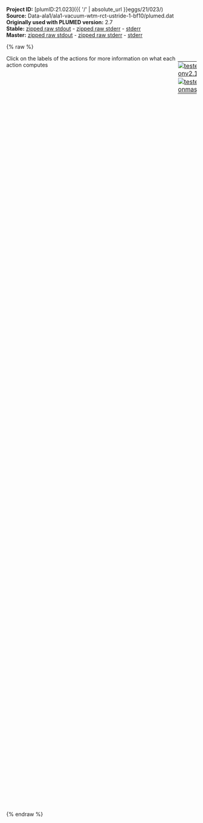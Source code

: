 **Project ID:** [plumID:21.023]({{ '/' | absolute_url }}eggs/21/023/)  
**Source:** Data-ala1/ala1-vacuum-wtm-rct-ustride-1-bf10/plumed.dat  
**Originally used with PLUMED version:** 2.7  
**Stable:** [zipped raw stdout](plumed.dat.plumed.stdout.txt.zip) - [zipped raw stderr](plumed.dat.plumed.stderr.txt.zip) - [stderr](plumed.dat.plumed.stderr)  
**Master:** [zipped raw stdout](plumed.dat.plumed_master.stdout.txt.zip) - [zipped raw stderr](plumed.dat.plumed_master.stderr.txt.zip) - [stderr](plumed.dat.plumed_master.stderr)  

{% raw %}
<div style="width: 100%; float:left">
<div style="width: 90%; float:left" id="value_details_data/Data-ala1/ala1-vacuum-wtm-rct-ustride-1-bf10/plumed.dat"> Click on the labels of the actions for more information on what each action computes </div>
<div style="width: 10%; float:left"><table><tr><td style="padding:1px"><a href="plumed.dat.plumed.stderr"><img src="https://img.shields.io/badge/v2.10-passing-green.svg" alt="tested onv2.10" /></a></td></tr><tr><td style="padding:1px"><a href="plumed.dat.plumed_master.stderr"><img src="https://img.shields.io/badge/master-passing-green.svg" alt="tested onmaster" /></a></td></tr></table></div></div>
<pre style="width=97%;">
<b name="data/Data-ala1/ala1-vacuum-wtm-rct-ustride-1-bf10/plumed.datenergy" onclick='showPath("data/Data-ala1/ala1-vacuum-wtm-rct-ustride-1-bf10/plumed.dat","data/Data-ala1/ala1-vacuum-wtm-rct-ustride-1-bf10/plumed.datenergy","data/Data-ala1/ala1-vacuum-wtm-rct-ustride-1-bf10/plumed.datenergy","black")'>energy</b><span style="display:none;" id="data/Data-ala1/ala1-vacuum-wtm-rct-ustride-1-bf10/plumed.datenergy">The ENERGY action with label <b>energy</b> calculates the following quantities:<table  align="center" frame="void" width="95%" cellpadding="5%"><tr><td width="5%"><b> Quantity </b>  </td><td width="5%"><b> Type </b>  </td><td><b> Description </b> </td></tr><tr><td width="5%">energy</td><td width="5%"><font color="black">scalar</font></td><td>the internal energy</td></tr></table></span>:   <span class="plumedtooltip" style="color:green">ENERGY<span class="right">Calculate the total potential energy of the simulation box. <a href="https://www.plumed.org/doc-master/user-doc/html/_e_n_e_r_g_y.html" style="color:green">More details</a><i></i></span></span>
<b name="data/Data-ala1/ala1-vacuum-wtm-rct-ustride-1-bf10/plumed.datphi" onclick='showPath("data/Data-ala1/ala1-vacuum-wtm-rct-ustride-1-bf10/plumed.dat","data/Data-ala1/ala1-vacuum-wtm-rct-ustride-1-bf10/plumed.datphi","data/Data-ala1/ala1-vacuum-wtm-rct-ustride-1-bf10/plumed.datphi","black")'>phi</b><span style="display:none;" id="data/Data-ala1/ala1-vacuum-wtm-rct-ustride-1-bf10/plumed.datphi">The TORSION action with label <b>phi</b> calculates the following quantities:<table  align="center" frame="void" width="95%" cellpadding="5%"><tr><td width="5%"><b> Quantity </b>  </td><td width="5%"><b> Type </b>  </td><td><b> Description </b> </td></tr><tr><td width="5%">phi</td><td width="5%"><font color="black">scalar</font></td><td>the TORSION involving these atoms</td></tr></table></span>:      <span class="plumedtooltip" style="color:green">TORSION<span class="right">Calculate a torsional angle. <a href="https://www.plumed.org/doc-master/user-doc/html/_t_o_r_s_i_o_n.html" style="color:green">More details</a><i></i></span></span> <span class="plumedtooltip">ATOMS<span class="right">the four atoms involved in the torsional angle<i></i></span></span>=5,7,9,15    <span class="plumedtooltip">NOPBC<span class="right"> ignore the periodic boundary conditions when calculating distances<i></i></span></span>
<b name="data/Data-ala1/ala1-vacuum-wtm-rct-ustride-1-bf10/plumed.datpsi" onclick='showPath("data/Data-ala1/ala1-vacuum-wtm-rct-ustride-1-bf10/plumed.dat","data/Data-ala1/ala1-vacuum-wtm-rct-ustride-1-bf10/plumed.datpsi","data/Data-ala1/ala1-vacuum-wtm-rct-ustride-1-bf10/plumed.datpsi","black")'>psi</b><span style="display:none;" id="data/Data-ala1/ala1-vacuum-wtm-rct-ustride-1-bf10/plumed.datpsi">The TORSION action with label <b>psi</b> calculates the following quantities:<table  align="center" frame="void" width="95%" cellpadding="5%"><tr><td width="5%"><b> Quantity </b>  </td><td width="5%"><b> Type </b>  </td><td><b> Description </b> </td></tr><tr><td width="5%">psi</td><td width="5%"><font color="black">scalar</font></td><td>the TORSION involving these atoms</td></tr></table></span>:      <span class="plumedtooltip" style="color:green">TORSION<span class="right">Calculate a torsional angle. <a href="https://www.plumed.org/doc-master/user-doc/html/_t_o_r_s_i_o_n.html" style="color:green">More details</a><i></i></span></span> <span class="plumedtooltip">ATOMS<span class="right">the four atoms involved in the torsional angle<i></i></span></span>=7,9,15,17   <span class="plumedtooltip">NOPBC<span class="right"> ignore the periodic boundary conditions when calculating distances<i></i></span></span>
<b name="data/Data-ala1/ala1-vacuum-wtm-rct-ustride-1-bf10/plumed.dattheta" onclick='showPath("data/Data-ala1/ala1-vacuum-wtm-rct-ustride-1-bf10/plumed.dat","data/Data-ala1/ala1-vacuum-wtm-rct-ustride-1-bf10/plumed.dattheta","data/Data-ala1/ala1-vacuum-wtm-rct-ustride-1-bf10/plumed.dattheta","black")'>theta</b><span style="display:none;" id="data/Data-ala1/ala1-vacuum-wtm-rct-ustride-1-bf10/plumed.dattheta">The TORSION action with label <b>theta</b> calculates the following quantities:<table  align="center" frame="void" width="95%" cellpadding="5%"><tr><td width="5%"><b> Quantity </b>  </td><td width="5%"><b> Type </b>  </td><td><b> Description </b> </td></tr><tr><td width="5%">theta</td><td width="5%"><font color="black">scalar</font></td><td>the TORSION involving these atoms</td></tr></table></span>:    <span class="plumedtooltip" style="color:green">TORSION<span class="right">Calculate a torsional angle. <a href="https://www.plumed.org/doc-master/user-doc/html/_t_o_r_s_i_o_n.html" style="color:green">More details</a><i></i></span></span> <span class="plumedtooltip">ATOMS<span class="right">the four atoms involved in the torsional angle<i></i></span></span>=6,5,7,9     <span class="plumedtooltip">NOPBC<span class="right"> ignore the periodic boundary conditions when calculating distances<i></i></span></span>
<b name="data/Data-ala1/ala1-vacuum-wtm-rct-ustride-1-bf10/plumed.datd1" onclick='showPath("data/Data-ala1/ala1-vacuum-wtm-rct-ustride-1-bf10/plumed.dat","data/Data-ala1/ala1-vacuum-wtm-rct-ustride-1-bf10/plumed.datd1","data/Data-ala1/ala1-vacuum-wtm-rct-ustride-1-bf10/plumed.datd1","black")'>d1</b><span style="display:none;" id="data/Data-ala1/ala1-vacuum-wtm-rct-ustride-1-bf10/plumed.datd1">The DISTANCE action with label <b>d1</b> calculates the following quantities:<table  align="center" frame="void" width="95%" cellpadding="5%"><tr><td width="5%"><b> Quantity </b>  </td><td width="5%"><b> Type </b>  </td><td><b> Description </b> </td></tr><tr><td width="5%">d1</td><td width="5%"><font color="black">scalar</font></td><td>the DISTANCE between this pair of atoms</td></tr></table></span>:       <span class="plumedtooltip" style="color:green">DISTANCE<span class="right">Calculate the distance between a pair of atoms. <a href="https://www.plumed.org/doc-master/user-doc/html/_d_i_s_t_a_n_c_e.html" style="color:green">More details</a><i></i></span></span> <span class="plumedtooltip">ATOMS<span class="right">the pair of atom that we are calculating the distance between<i></i></span></span>=2,5        <span class="plumedtooltip">NOPBC<span class="right"> ignore the periodic boundary conditions when calculating distances<i></i></span></span>
<b name="data/Data-ala1/ala1-vacuum-wtm-rct-ustride-1-bf10/plumed.datd2" onclick='showPath("data/Data-ala1/ala1-vacuum-wtm-rct-ustride-1-bf10/plumed.dat","data/Data-ala1/ala1-vacuum-wtm-rct-ustride-1-bf10/plumed.datd2","data/Data-ala1/ala1-vacuum-wtm-rct-ustride-1-bf10/plumed.datd2","black")'>d2</b><span style="display:none;" id="data/Data-ala1/ala1-vacuum-wtm-rct-ustride-1-bf10/plumed.datd2">The DISTANCE action with label <b>d2</b> calculates the following quantities:<table  align="center" frame="void" width="95%" cellpadding="5%"><tr><td width="5%"><b> Quantity </b>  </td><td width="5%"><b> Type </b>  </td><td><b> Description </b> </td></tr><tr><td width="5%">d2</td><td width="5%"><font color="black">scalar</font></td><td>the DISTANCE between this pair of atoms</td></tr></table></span>:       <span class="plumedtooltip" style="color:green">DISTANCE<span class="right">Calculate the distance between a pair of atoms. <a href="https://www.plumed.org/doc-master/user-doc/html/_d_i_s_t_a_n_c_e.html" style="color:green">More details</a><i></i></span></span> <span class="plumedtooltip">ATOMS<span class="right">the pair of atom that we are calculating the distance between<i></i></span></span>=2,6        <span class="plumedtooltip">NOPBC<span class="right"> ignore the periodic boundary conditions when calculating distances<i></i></span></span>
<b name="data/Data-ala1/ala1-vacuum-wtm-rct-ustride-1-bf10/plumed.datd3" onclick='showPath("data/Data-ala1/ala1-vacuum-wtm-rct-ustride-1-bf10/plumed.dat","data/Data-ala1/ala1-vacuum-wtm-rct-ustride-1-bf10/plumed.datd3","data/Data-ala1/ala1-vacuum-wtm-rct-ustride-1-bf10/plumed.datd3","black")'>d3</b><span style="display:none;" id="data/Data-ala1/ala1-vacuum-wtm-rct-ustride-1-bf10/plumed.datd3">The DISTANCE action with label <b>d3</b> calculates the following quantities:<table  align="center" frame="void" width="95%" cellpadding="5%"><tr><td width="5%"><b> Quantity </b>  </td><td width="5%"><b> Type </b>  </td><td><b> Description </b> </td></tr><tr><td width="5%">d3</td><td width="5%"><font color="black">scalar</font></td><td>the DISTANCE between this pair of atoms</td></tr></table></span>:       <span class="plumedtooltip" style="color:green">DISTANCE<span class="right">Calculate the distance between a pair of atoms. <a href="https://www.plumed.org/doc-master/user-doc/html/_d_i_s_t_a_n_c_e.html" style="color:green">More details</a><i></i></span></span> <span class="plumedtooltip">ATOMS<span class="right">the pair of atom that we are calculating the distance between<i></i></span></span>=2,7        <span class="plumedtooltip">NOPBC<span class="right"> ignore the periodic boundary conditions when calculating distances<i></i></span></span>
<b name="data/Data-ala1/ala1-vacuum-wtm-rct-ustride-1-bf10/plumed.datd4" onclick='showPath("data/Data-ala1/ala1-vacuum-wtm-rct-ustride-1-bf10/plumed.dat","data/Data-ala1/ala1-vacuum-wtm-rct-ustride-1-bf10/plumed.datd4","data/Data-ala1/ala1-vacuum-wtm-rct-ustride-1-bf10/plumed.datd4","black")'>d4</b><span style="display:none;" id="data/Data-ala1/ala1-vacuum-wtm-rct-ustride-1-bf10/plumed.datd4">The DISTANCE action with label <b>d4</b> calculates the following quantities:<table  align="center" frame="void" width="95%" cellpadding="5%"><tr><td width="5%"><b> Quantity </b>  </td><td width="5%"><b> Type </b>  </td><td><b> Description </b> </td></tr><tr><td width="5%">d4</td><td width="5%"><font color="black">scalar</font></td><td>the DISTANCE between this pair of atoms</td></tr></table></span>:       <span class="plumedtooltip" style="color:green">DISTANCE<span class="right">Calculate the distance between a pair of atoms. <a href="https://www.plumed.org/doc-master/user-doc/html/_d_i_s_t_a_n_c_e.html" style="color:green">More details</a><i></i></span></span> <span class="plumedtooltip">ATOMS<span class="right">the pair of atom that we are calculating the distance between<i></i></span></span>=2,9        <span class="plumedtooltip">NOPBC<span class="right"> ignore the periodic boundary conditions when calculating distances<i></i></span></span>
<b name="data/Data-ala1/ala1-vacuum-wtm-rct-ustride-1-bf10/plumed.datd5" onclick='showPath("data/Data-ala1/ala1-vacuum-wtm-rct-ustride-1-bf10/plumed.dat","data/Data-ala1/ala1-vacuum-wtm-rct-ustride-1-bf10/plumed.datd5","data/Data-ala1/ala1-vacuum-wtm-rct-ustride-1-bf10/plumed.datd5","black")'>d5</b><span style="display:none;" id="data/Data-ala1/ala1-vacuum-wtm-rct-ustride-1-bf10/plumed.datd5">The DISTANCE action with label <b>d5</b> calculates the following quantities:<table  align="center" frame="void" width="95%" cellpadding="5%"><tr><td width="5%"><b> Quantity </b>  </td><td width="5%"><b> Type </b>  </td><td><b> Description </b> </td></tr><tr><td width="5%">d5</td><td width="5%"><font color="black">scalar</font></td><td>the DISTANCE between this pair of atoms</td></tr></table></span>:       <span class="plumedtooltip" style="color:green">DISTANCE<span class="right">Calculate the distance between a pair of atoms. <a href="https://www.plumed.org/doc-master/user-doc/html/_d_i_s_t_a_n_c_e.html" style="color:green">More details</a><i></i></span></span> <span class="plumedtooltip">ATOMS<span class="right">the pair of atom that we are calculating the distance between<i></i></span></span>=2,11       <span class="plumedtooltip">NOPBC<span class="right"> ignore the periodic boundary conditions when calculating distances<i></i></span></span>
<b name="data/Data-ala1/ala1-vacuum-wtm-rct-ustride-1-bf10/plumed.datd6" onclick='showPath("data/Data-ala1/ala1-vacuum-wtm-rct-ustride-1-bf10/plumed.dat","data/Data-ala1/ala1-vacuum-wtm-rct-ustride-1-bf10/plumed.datd6","data/Data-ala1/ala1-vacuum-wtm-rct-ustride-1-bf10/plumed.datd6","black")'>d6</b><span style="display:none;" id="data/Data-ala1/ala1-vacuum-wtm-rct-ustride-1-bf10/plumed.datd6">The DISTANCE action with label <b>d6</b> calculates the following quantities:<table  align="center" frame="void" width="95%" cellpadding="5%"><tr><td width="5%"><b> Quantity </b>  </td><td width="5%"><b> Type </b>  </td><td><b> Description </b> </td></tr><tr><td width="5%">d6</td><td width="5%"><font color="black">scalar</font></td><td>the DISTANCE between this pair of atoms</td></tr></table></span>:       <span class="plumedtooltip" style="color:green">DISTANCE<span class="right">Calculate the distance between a pair of atoms. <a href="https://www.plumed.org/doc-master/user-doc/html/_d_i_s_t_a_n_c_e.html" style="color:green">More details</a><i></i></span></span> <span class="plumedtooltip">ATOMS<span class="right">the pair of atom that we are calculating the distance between<i></i></span></span>=2,15       <span class="plumedtooltip">NOPBC<span class="right"> ignore the periodic boundary conditions when calculating distances<i></i></span></span>
<b name="data/Data-ala1/ala1-vacuum-wtm-rct-ustride-1-bf10/plumed.datd7" onclick='showPath("data/Data-ala1/ala1-vacuum-wtm-rct-ustride-1-bf10/plumed.dat","data/Data-ala1/ala1-vacuum-wtm-rct-ustride-1-bf10/plumed.datd7","data/Data-ala1/ala1-vacuum-wtm-rct-ustride-1-bf10/plumed.datd7","black")'>d7</b><span style="display:none;" id="data/Data-ala1/ala1-vacuum-wtm-rct-ustride-1-bf10/plumed.datd7">The DISTANCE action with label <b>d7</b> calculates the following quantities:<table  align="center" frame="void" width="95%" cellpadding="5%"><tr><td width="5%"><b> Quantity </b>  </td><td width="5%"><b> Type </b>  </td><td><b> Description </b> </td></tr><tr><td width="5%">d7</td><td width="5%"><font color="black">scalar</font></td><td>the DISTANCE between this pair of atoms</td></tr></table></span>:       <span class="plumedtooltip" style="color:green">DISTANCE<span class="right">Calculate the distance between a pair of atoms. <a href="https://www.plumed.org/doc-master/user-doc/html/_d_i_s_t_a_n_c_e.html" style="color:green">More details</a><i></i></span></span> <span class="plumedtooltip">ATOMS<span class="right">the pair of atom that we are calculating the distance between<i></i></span></span>=2,16       <span class="plumedtooltip">NOPBC<span class="right"> ignore the periodic boundary conditions when calculating distances<i></i></span></span>
<b name="data/Data-ala1/ala1-vacuum-wtm-rct-ustride-1-bf10/plumed.datd8" onclick='showPath("data/Data-ala1/ala1-vacuum-wtm-rct-ustride-1-bf10/plumed.dat","data/Data-ala1/ala1-vacuum-wtm-rct-ustride-1-bf10/plumed.datd8","data/Data-ala1/ala1-vacuum-wtm-rct-ustride-1-bf10/plumed.datd8","black")'>d8</b><span style="display:none;" id="data/Data-ala1/ala1-vacuum-wtm-rct-ustride-1-bf10/plumed.datd8">The DISTANCE action with label <b>d8</b> calculates the following quantities:<table  align="center" frame="void" width="95%" cellpadding="5%"><tr><td width="5%"><b> Quantity </b>  </td><td width="5%"><b> Type </b>  </td><td><b> Description </b> </td></tr><tr><td width="5%">d8</td><td width="5%"><font color="black">scalar</font></td><td>the DISTANCE between this pair of atoms</td></tr></table></span>:       <span class="plumedtooltip" style="color:green">DISTANCE<span class="right">Calculate the distance between a pair of atoms. <a href="https://www.plumed.org/doc-master/user-doc/html/_d_i_s_t_a_n_c_e.html" style="color:green">More details</a><i></i></span></span> <span class="plumedtooltip">ATOMS<span class="right">the pair of atom that we are calculating the distance between<i></i></span></span>=2,17       <span class="plumedtooltip">NOPBC<span class="right"> ignore the periodic boundary conditions when calculating distances<i></i></span></span>
<b name="data/Data-ala1/ala1-vacuum-wtm-rct-ustride-1-bf10/plumed.datd9" onclick='showPath("data/Data-ala1/ala1-vacuum-wtm-rct-ustride-1-bf10/plumed.dat","data/Data-ala1/ala1-vacuum-wtm-rct-ustride-1-bf10/plumed.datd9","data/Data-ala1/ala1-vacuum-wtm-rct-ustride-1-bf10/plumed.datd9","black")'>d9</b><span style="display:none;" id="data/Data-ala1/ala1-vacuum-wtm-rct-ustride-1-bf10/plumed.datd9">The DISTANCE action with label <b>d9</b> calculates the following quantities:<table  align="center" frame="void" width="95%" cellpadding="5%"><tr><td width="5%"><b> Quantity </b>  </td><td width="5%"><b> Type </b>  </td><td><b> Description </b> </td></tr><tr><td width="5%">d9</td><td width="5%"><font color="black">scalar</font></td><td>the DISTANCE between this pair of atoms</td></tr></table></span>:       <span class="plumedtooltip" style="color:green">DISTANCE<span class="right">Calculate the distance between a pair of atoms. <a href="https://www.plumed.org/doc-master/user-doc/html/_d_i_s_t_a_n_c_e.html" style="color:green">More details</a><i></i></span></span> <span class="plumedtooltip">ATOMS<span class="right">the pair of atom that we are calculating the distance between<i></i></span></span>=2,19       <span class="plumedtooltip">NOPBC<span class="right"> ignore the periodic boundary conditions when calculating distances<i></i></span></span>
<b name="data/Data-ala1/ala1-vacuum-wtm-rct-ustride-1-bf10/plumed.datd10" onclick='showPath("data/Data-ala1/ala1-vacuum-wtm-rct-ustride-1-bf10/plumed.dat","data/Data-ala1/ala1-vacuum-wtm-rct-ustride-1-bf10/plumed.datd10","data/Data-ala1/ala1-vacuum-wtm-rct-ustride-1-bf10/plumed.datd10","black")'>d10</b><span style="display:none;" id="data/Data-ala1/ala1-vacuum-wtm-rct-ustride-1-bf10/plumed.datd10">The DISTANCE action with label <b>d10</b> calculates the following quantities:<table  align="center" frame="void" width="95%" cellpadding="5%"><tr><td width="5%"><b> Quantity </b>  </td><td width="5%"><b> Type </b>  </td><td><b> Description </b> </td></tr><tr><td width="5%">d10</td><td width="5%"><font color="black">scalar</font></td><td>the DISTANCE between this pair of atoms</td></tr></table></span>:      <span class="plumedtooltip" style="color:green">DISTANCE<span class="right">Calculate the distance between a pair of atoms. <a href="https://www.plumed.org/doc-master/user-doc/html/_d_i_s_t_a_n_c_e.html" style="color:green">More details</a><i></i></span></span> <span class="plumedtooltip">ATOMS<span class="right">the pair of atom that we are calculating the distance between<i></i></span></span>=5,6        <span class="plumedtooltip">NOPBC<span class="right"> ignore the periodic boundary conditions when calculating distances<i></i></span></span>
<b name="data/Data-ala1/ala1-vacuum-wtm-rct-ustride-1-bf10/plumed.datd11" onclick='showPath("data/Data-ala1/ala1-vacuum-wtm-rct-ustride-1-bf10/plumed.dat","data/Data-ala1/ala1-vacuum-wtm-rct-ustride-1-bf10/plumed.datd11","data/Data-ala1/ala1-vacuum-wtm-rct-ustride-1-bf10/plumed.datd11","black")'>d11</b><span style="display:none;" id="data/Data-ala1/ala1-vacuum-wtm-rct-ustride-1-bf10/plumed.datd11">The DISTANCE action with label <b>d11</b> calculates the following quantities:<table  align="center" frame="void" width="95%" cellpadding="5%"><tr><td width="5%"><b> Quantity </b>  </td><td width="5%"><b> Type </b>  </td><td><b> Description </b> </td></tr><tr><td width="5%">d11</td><td width="5%"><font color="black">scalar</font></td><td>the DISTANCE between this pair of atoms</td></tr></table></span>:      <span class="plumedtooltip" style="color:green">DISTANCE<span class="right">Calculate the distance between a pair of atoms. <a href="https://www.plumed.org/doc-master/user-doc/html/_d_i_s_t_a_n_c_e.html" style="color:green">More details</a><i></i></span></span> <span class="plumedtooltip">ATOMS<span class="right">the pair of atom that we are calculating the distance between<i></i></span></span>=5,7        <span class="plumedtooltip">NOPBC<span class="right"> ignore the periodic boundary conditions when calculating distances<i></i></span></span>
<b name="data/Data-ala1/ala1-vacuum-wtm-rct-ustride-1-bf10/plumed.datd12" onclick='showPath("data/Data-ala1/ala1-vacuum-wtm-rct-ustride-1-bf10/plumed.dat","data/Data-ala1/ala1-vacuum-wtm-rct-ustride-1-bf10/plumed.datd12","data/Data-ala1/ala1-vacuum-wtm-rct-ustride-1-bf10/plumed.datd12","black")'>d12</b><span style="display:none;" id="data/Data-ala1/ala1-vacuum-wtm-rct-ustride-1-bf10/plumed.datd12">The DISTANCE action with label <b>d12</b> calculates the following quantities:<table  align="center" frame="void" width="95%" cellpadding="5%"><tr><td width="5%"><b> Quantity </b>  </td><td width="5%"><b> Type </b>  </td><td><b> Description </b> </td></tr><tr><td width="5%">d12</td><td width="5%"><font color="black">scalar</font></td><td>the DISTANCE between this pair of atoms</td></tr></table></span>:      <span class="plumedtooltip" style="color:green">DISTANCE<span class="right">Calculate the distance between a pair of atoms. <a href="https://www.plumed.org/doc-master/user-doc/html/_d_i_s_t_a_n_c_e.html" style="color:green">More details</a><i></i></span></span> <span class="plumedtooltip">ATOMS<span class="right">the pair of atom that we are calculating the distance between<i></i></span></span>=5,9        <span class="plumedtooltip">NOPBC<span class="right"> ignore the periodic boundary conditions when calculating distances<i></i></span></span>
<b name="data/Data-ala1/ala1-vacuum-wtm-rct-ustride-1-bf10/plumed.datd13" onclick='showPath("data/Data-ala1/ala1-vacuum-wtm-rct-ustride-1-bf10/plumed.dat","data/Data-ala1/ala1-vacuum-wtm-rct-ustride-1-bf10/plumed.datd13","data/Data-ala1/ala1-vacuum-wtm-rct-ustride-1-bf10/plumed.datd13","black")'>d13</b><span style="display:none;" id="data/Data-ala1/ala1-vacuum-wtm-rct-ustride-1-bf10/plumed.datd13">The DISTANCE action with label <b>d13</b> calculates the following quantities:<table  align="center" frame="void" width="95%" cellpadding="5%"><tr><td width="5%"><b> Quantity </b>  </td><td width="5%"><b> Type </b>  </td><td><b> Description </b> </td></tr><tr><td width="5%">d13</td><td width="5%"><font color="black">scalar</font></td><td>the DISTANCE between this pair of atoms</td></tr></table></span>:      <span class="plumedtooltip" style="color:green">DISTANCE<span class="right">Calculate the distance between a pair of atoms. <a href="https://www.plumed.org/doc-master/user-doc/html/_d_i_s_t_a_n_c_e.html" style="color:green">More details</a><i></i></span></span> <span class="plumedtooltip">ATOMS<span class="right">the pair of atom that we are calculating the distance between<i></i></span></span>=5,11       <span class="plumedtooltip">NOPBC<span class="right"> ignore the periodic boundary conditions when calculating distances<i></i></span></span>
<b name="data/Data-ala1/ala1-vacuum-wtm-rct-ustride-1-bf10/plumed.datd14" onclick='showPath("data/Data-ala1/ala1-vacuum-wtm-rct-ustride-1-bf10/plumed.dat","data/Data-ala1/ala1-vacuum-wtm-rct-ustride-1-bf10/plumed.datd14","data/Data-ala1/ala1-vacuum-wtm-rct-ustride-1-bf10/plumed.datd14","black")'>d14</b><span style="display:none;" id="data/Data-ala1/ala1-vacuum-wtm-rct-ustride-1-bf10/plumed.datd14">The DISTANCE action with label <b>d14</b> calculates the following quantities:<table  align="center" frame="void" width="95%" cellpadding="5%"><tr><td width="5%"><b> Quantity </b>  </td><td width="5%"><b> Type </b>  </td><td><b> Description </b> </td></tr><tr><td width="5%">d14</td><td width="5%"><font color="black">scalar</font></td><td>the DISTANCE between this pair of atoms</td></tr></table></span>:      <span class="plumedtooltip" style="color:green">DISTANCE<span class="right">Calculate the distance between a pair of atoms. <a href="https://www.plumed.org/doc-master/user-doc/html/_d_i_s_t_a_n_c_e.html" style="color:green">More details</a><i></i></span></span> <span class="plumedtooltip">ATOMS<span class="right">the pair of atom that we are calculating the distance between<i></i></span></span>=5,15       <span class="plumedtooltip">NOPBC<span class="right"> ignore the periodic boundary conditions when calculating distances<i></i></span></span>
<b name="data/Data-ala1/ala1-vacuum-wtm-rct-ustride-1-bf10/plumed.datd15" onclick='showPath("data/Data-ala1/ala1-vacuum-wtm-rct-ustride-1-bf10/plumed.dat","data/Data-ala1/ala1-vacuum-wtm-rct-ustride-1-bf10/plumed.datd15","data/Data-ala1/ala1-vacuum-wtm-rct-ustride-1-bf10/plumed.datd15","black")'>d15</b><span style="display:none;" id="data/Data-ala1/ala1-vacuum-wtm-rct-ustride-1-bf10/plumed.datd15">The DISTANCE action with label <b>d15</b> calculates the following quantities:<table  align="center" frame="void" width="95%" cellpadding="5%"><tr><td width="5%"><b> Quantity </b>  </td><td width="5%"><b> Type </b>  </td><td><b> Description </b> </td></tr><tr><td width="5%">d15</td><td width="5%"><font color="black">scalar</font></td><td>the DISTANCE between this pair of atoms</td></tr></table></span>:      <span class="plumedtooltip" style="color:green">DISTANCE<span class="right">Calculate the distance between a pair of atoms. <a href="https://www.plumed.org/doc-master/user-doc/html/_d_i_s_t_a_n_c_e.html" style="color:green">More details</a><i></i></span></span> <span class="plumedtooltip">ATOMS<span class="right">the pair of atom that we are calculating the distance between<i></i></span></span>=5,16       <span class="plumedtooltip">NOPBC<span class="right"> ignore the periodic boundary conditions when calculating distances<i></i></span></span>
<b name="data/Data-ala1/ala1-vacuum-wtm-rct-ustride-1-bf10/plumed.datd16" onclick='showPath("data/Data-ala1/ala1-vacuum-wtm-rct-ustride-1-bf10/plumed.dat","data/Data-ala1/ala1-vacuum-wtm-rct-ustride-1-bf10/plumed.datd16","data/Data-ala1/ala1-vacuum-wtm-rct-ustride-1-bf10/plumed.datd16","black")'>d16</b><span style="display:none;" id="data/Data-ala1/ala1-vacuum-wtm-rct-ustride-1-bf10/plumed.datd16">The DISTANCE action with label <b>d16</b> calculates the following quantities:<table  align="center" frame="void" width="95%" cellpadding="5%"><tr><td width="5%"><b> Quantity </b>  </td><td width="5%"><b> Type </b>  </td><td><b> Description </b> </td></tr><tr><td width="5%">d16</td><td width="5%"><font color="black">scalar</font></td><td>the DISTANCE between this pair of atoms</td></tr></table></span>:      <span class="plumedtooltip" style="color:green">DISTANCE<span class="right">Calculate the distance between a pair of atoms. <a href="https://www.plumed.org/doc-master/user-doc/html/_d_i_s_t_a_n_c_e.html" style="color:green">More details</a><i></i></span></span> <span class="plumedtooltip">ATOMS<span class="right">the pair of atom that we are calculating the distance between<i></i></span></span>=5,17       <span class="plumedtooltip">NOPBC<span class="right"> ignore the periodic boundary conditions when calculating distances<i></i></span></span>
<b name="data/Data-ala1/ala1-vacuum-wtm-rct-ustride-1-bf10/plumed.datd17" onclick='showPath("data/Data-ala1/ala1-vacuum-wtm-rct-ustride-1-bf10/plumed.dat","data/Data-ala1/ala1-vacuum-wtm-rct-ustride-1-bf10/plumed.datd17","data/Data-ala1/ala1-vacuum-wtm-rct-ustride-1-bf10/plumed.datd17","black")'>d17</b><span style="display:none;" id="data/Data-ala1/ala1-vacuum-wtm-rct-ustride-1-bf10/plumed.datd17">The DISTANCE action with label <b>d17</b> calculates the following quantities:<table  align="center" frame="void" width="95%" cellpadding="5%"><tr><td width="5%"><b> Quantity </b>  </td><td width="5%"><b> Type </b>  </td><td><b> Description </b> </td></tr><tr><td width="5%">d17</td><td width="5%"><font color="black">scalar</font></td><td>the DISTANCE between this pair of atoms</td></tr></table></span>:      <span class="plumedtooltip" style="color:green">DISTANCE<span class="right">Calculate the distance between a pair of atoms. <a href="https://www.plumed.org/doc-master/user-doc/html/_d_i_s_t_a_n_c_e.html" style="color:green">More details</a><i></i></span></span> <span class="plumedtooltip">ATOMS<span class="right">the pair of atom that we are calculating the distance between<i></i></span></span>=5,19       <span class="plumedtooltip">NOPBC<span class="right"> ignore the periodic boundary conditions when calculating distances<i></i></span></span>
<b name="data/Data-ala1/ala1-vacuum-wtm-rct-ustride-1-bf10/plumed.datd18" onclick='showPath("data/Data-ala1/ala1-vacuum-wtm-rct-ustride-1-bf10/plumed.dat","data/Data-ala1/ala1-vacuum-wtm-rct-ustride-1-bf10/plumed.datd18","data/Data-ala1/ala1-vacuum-wtm-rct-ustride-1-bf10/plumed.datd18","black")'>d18</b><span style="display:none;" id="data/Data-ala1/ala1-vacuum-wtm-rct-ustride-1-bf10/plumed.datd18">The DISTANCE action with label <b>d18</b> calculates the following quantities:<table  align="center" frame="void" width="95%" cellpadding="5%"><tr><td width="5%"><b> Quantity </b>  </td><td width="5%"><b> Type </b>  </td><td><b> Description </b> </td></tr><tr><td width="5%">d18</td><td width="5%"><font color="black">scalar</font></td><td>the DISTANCE between this pair of atoms</td></tr></table></span>:      <span class="plumedtooltip" style="color:green">DISTANCE<span class="right">Calculate the distance between a pair of atoms. <a href="https://www.plumed.org/doc-master/user-doc/html/_d_i_s_t_a_n_c_e.html" style="color:green">More details</a><i></i></span></span> <span class="plumedtooltip">ATOMS<span class="right">the pair of atom that we are calculating the distance between<i></i></span></span>=6,7        <span class="plumedtooltip">NOPBC<span class="right"> ignore the periodic boundary conditions when calculating distances<i></i></span></span>
<b name="data/Data-ala1/ala1-vacuum-wtm-rct-ustride-1-bf10/plumed.datd19" onclick='showPath("data/Data-ala1/ala1-vacuum-wtm-rct-ustride-1-bf10/plumed.dat","data/Data-ala1/ala1-vacuum-wtm-rct-ustride-1-bf10/plumed.datd19","data/Data-ala1/ala1-vacuum-wtm-rct-ustride-1-bf10/plumed.datd19","black")'>d19</b><span style="display:none;" id="data/Data-ala1/ala1-vacuum-wtm-rct-ustride-1-bf10/plumed.datd19">The DISTANCE action with label <b>d19</b> calculates the following quantities:<table  align="center" frame="void" width="95%" cellpadding="5%"><tr><td width="5%"><b> Quantity </b>  </td><td width="5%"><b> Type </b>  </td><td><b> Description </b> </td></tr><tr><td width="5%">d19</td><td width="5%"><font color="black">scalar</font></td><td>the DISTANCE between this pair of atoms</td></tr></table></span>:      <span class="plumedtooltip" style="color:green">DISTANCE<span class="right">Calculate the distance between a pair of atoms. <a href="https://www.plumed.org/doc-master/user-doc/html/_d_i_s_t_a_n_c_e.html" style="color:green">More details</a><i></i></span></span> <span class="plumedtooltip">ATOMS<span class="right">the pair of atom that we are calculating the distance between<i></i></span></span>=6,9        <span class="plumedtooltip">NOPBC<span class="right"> ignore the periodic boundary conditions when calculating distances<i></i></span></span>
<b name="data/Data-ala1/ala1-vacuum-wtm-rct-ustride-1-bf10/plumed.datd20" onclick='showPath("data/Data-ala1/ala1-vacuum-wtm-rct-ustride-1-bf10/plumed.dat","data/Data-ala1/ala1-vacuum-wtm-rct-ustride-1-bf10/plumed.datd20","data/Data-ala1/ala1-vacuum-wtm-rct-ustride-1-bf10/plumed.datd20","black")'>d20</b><span style="display:none;" id="data/Data-ala1/ala1-vacuum-wtm-rct-ustride-1-bf10/plumed.datd20">The DISTANCE action with label <b>d20</b> calculates the following quantities:<table  align="center" frame="void" width="95%" cellpadding="5%"><tr><td width="5%"><b> Quantity </b>  </td><td width="5%"><b> Type </b>  </td><td><b> Description </b> </td></tr><tr><td width="5%">d20</td><td width="5%"><font color="black">scalar</font></td><td>the DISTANCE between this pair of atoms</td></tr></table></span>:      <span class="plumedtooltip" style="color:green">DISTANCE<span class="right">Calculate the distance between a pair of atoms. <a href="https://www.plumed.org/doc-master/user-doc/html/_d_i_s_t_a_n_c_e.html" style="color:green">More details</a><i></i></span></span> <span class="plumedtooltip">ATOMS<span class="right">the pair of atom that we are calculating the distance between<i></i></span></span>=6,11       <span class="plumedtooltip">NOPBC<span class="right"> ignore the periodic boundary conditions when calculating distances<i></i></span></span>
<b name="data/Data-ala1/ala1-vacuum-wtm-rct-ustride-1-bf10/plumed.datd21" onclick='showPath("data/Data-ala1/ala1-vacuum-wtm-rct-ustride-1-bf10/plumed.dat","data/Data-ala1/ala1-vacuum-wtm-rct-ustride-1-bf10/plumed.datd21","data/Data-ala1/ala1-vacuum-wtm-rct-ustride-1-bf10/plumed.datd21","black")'>d21</b><span style="display:none;" id="data/Data-ala1/ala1-vacuum-wtm-rct-ustride-1-bf10/plumed.datd21">The DISTANCE action with label <b>d21</b> calculates the following quantities:<table  align="center" frame="void" width="95%" cellpadding="5%"><tr><td width="5%"><b> Quantity </b>  </td><td width="5%"><b> Type </b>  </td><td><b> Description </b> </td></tr><tr><td width="5%">d21</td><td width="5%"><font color="black">scalar</font></td><td>the DISTANCE between this pair of atoms</td></tr></table></span>:      <span class="plumedtooltip" style="color:green">DISTANCE<span class="right">Calculate the distance between a pair of atoms. <a href="https://www.plumed.org/doc-master/user-doc/html/_d_i_s_t_a_n_c_e.html" style="color:green">More details</a><i></i></span></span> <span class="plumedtooltip">ATOMS<span class="right">the pair of atom that we are calculating the distance between<i></i></span></span>=6,15       <span class="plumedtooltip">NOPBC<span class="right"> ignore the periodic boundary conditions when calculating distances<i></i></span></span>
<b name="data/Data-ala1/ala1-vacuum-wtm-rct-ustride-1-bf10/plumed.datd22" onclick='showPath("data/Data-ala1/ala1-vacuum-wtm-rct-ustride-1-bf10/plumed.dat","data/Data-ala1/ala1-vacuum-wtm-rct-ustride-1-bf10/plumed.datd22","data/Data-ala1/ala1-vacuum-wtm-rct-ustride-1-bf10/plumed.datd22","black")'>d22</b><span style="display:none;" id="data/Data-ala1/ala1-vacuum-wtm-rct-ustride-1-bf10/plumed.datd22">The DISTANCE action with label <b>d22</b> calculates the following quantities:<table  align="center" frame="void" width="95%" cellpadding="5%"><tr><td width="5%"><b> Quantity </b>  </td><td width="5%"><b> Type </b>  </td><td><b> Description </b> </td></tr><tr><td width="5%">d22</td><td width="5%"><font color="black">scalar</font></td><td>the DISTANCE between this pair of atoms</td></tr></table></span>:      <span class="plumedtooltip" style="color:green">DISTANCE<span class="right">Calculate the distance between a pair of atoms. <a href="https://www.plumed.org/doc-master/user-doc/html/_d_i_s_t_a_n_c_e.html" style="color:green">More details</a><i></i></span></span> <span class="plumedtooltip">ATOMS<span class="right">the pair of atom that we are calculating the distance between<i></i></span></span>=6,16       <span class="plumedtooltip">NOPBC<span class="right"> ignore the periodic boundary conditions when calculating distances<i></i></span></span>
<b name="data/Data-ala1/ala1-vacuum-wtm-rct-ustride-1-bf10/plumed.datd23" onclick='showPath("data/Data-ala1/ala1-vacuum-wtm-rct-ustride-1-bf10/plumed.dat","data/Data-ala1/ala1-vacuum-wtm-rct-ustride-1-bf10/plumed.datd23","data/Data-ala1/ala1-vacuum-wtm-rct-ustride-1-bf10/plumed.datd23","black")'>d23</b><span style="display:none;" id="data/Data-ala1/ala1-vacuum-wtm-rct-ustride-1-bf10/plumed.datd23">The DISTANCE action with label <b>d23</b> calculates the following quantities:<table  align="center" frame="void" width="95%" cellpadding="5%"><tr><td width="5%"><b> Quantity </b>  </td><td width="5%"><b> Type </b>  </td><td><b> Description </b> </td></tr><tr><td width="5%">d23</td><td width="5%"><font color="black">scalar</font></td><td>the DISTANCE between this pair of atoms</td></tr></table></span>:      <span class="plumedtooltip" style="color:green">DISTANCE<span class="right">Calculate the distance between a pair of atoms. <a href="https://www.plumed.org/doc-master/user-doc/html/_d_i_s_t_a_n_c_e.html" style="color:green">More details</a><i></i></span></span> <span class="plumedtooltip">ATOMS<span class="right">the pair of atom that we are calculating the distance between<i></i></span></span>=6,17       <span class="plumedtooltip">NOPBC<span class="right"> ignore the periodic boundary conditions when calculating distances<i></i></span></span>
<b name="data/Data-ala1/ala1-vacuum-wtm-rct-ustride-1-bf10/plumed.datd24" onclick='showPath("data/Data-ala1/ala1-vacuum-wtm-rct-ustride-1-bf10/plumed.dat","data/Data-ala1/ala1-vacuum-wtm-rct-ustride-1-bf10/plumed.datd24","data/Data-ala1/ala1-vacuum-wtm-rct-ustride-1-bf10/plumed.datd24","black")'>d24</b><span style="display:none;" id="data/Data-ala1/ala1-vacuum-wtm-rct-ustride-1-bf10/plumed.datd24">The DISTANCE action with label <b>d24</b> calculates the following quantities:<table  align="center" frame="void" width="95%" cellpadding="5%"><tr><td width="5%"><b> Quantity </b>  </td><td width="5%"><b> Type </b>  </td><td><b> Description </b> </td></tr><tr><td width="5%">d24</td><td width="5%"><font color="black">scalar</font></td><td>the DISTANCE between this pair of atoms</td></tr></table></span>:      <span class="plumedtooltip" style="color:green">DISTANCE<span class="right">Calculate the distance between a pair of atoms. <a href="https://www.plumed.org/doc-master/user-doc/html/_d_i_s_t_a_n_c_e.html" style="color:green">More details</a><i></i></span></span> <span class="plumedtooltip">ATOMS<span class="right">the pair of atom that we are calculating the distance between<i></i></span></span>=6,19       <span class="plumedtooltip">NOPBC<span class="right"> ignore the periodic boundary conditions when calculating distances<i></i></span></span>
<b name="data/Data-ala1/ala1-vacuum-wtm-rct-ustride-1-bf10/plumed.datd25" onclick='showPath("data/Data-ala1/ala1-vacuum-wtm-rct-ustride-1-bf10/plumed.dat","data/Data-ala1/ala1-vacuum-wtm-rct-ustride-1-bf10/plumed.datd25","data/Data-ala1/ala1-vacuum-wtm-rct-ustride-1-bf10/plumed.datd25","black")'>d25</b><span style="display:none;" id="data/Data-ala1/ala1-vacuum-wtm-rct-ustride-1-bf10/plumed.datd25">The DISTANCE action with label <b>d25</b> calculates the following quantities:<table  align="center" frame="void" width="95%" cellpadding="5%"><tr><td width="5%"><b> Quantity </b>  </td><td width="5%"><b> Type </b>  </td><td><b> Description </b> </td></tr><tr><td width="5%">d25</td><td width="5%"><font color="black">scalar</font></td><td>the DISTANCE between this pair of atoms</td></tr></table></span>:      <span class="plumedtooltip" style="color:green">DISTANCE<span class="right">Calculate the distance between a pair of atoms. <a href="https://www.plumed.org/doc-master/user-doc/html/_d_i_s_t_a_n_c_e.html" style="color:green">More details</a><i></i></span></span> <span class="plumedtooltip">ATOMS<span class="right">the pair of atom that we are calculating the distance between<i></i></span></span>=7,9        <span class="plumedtooltip">NOPBC<span class="right"> ignore the periodic boundary conditions when calculating distances<i></i></span></span>
<b name="data/Data-ala1/ala1-vacuum-wtm-rct-ustride-1-bf10/plumed.datd26" onclick='showPath("data/Data-ala1/ala1-vacuum-wtm-rct-ustride-1-bf10/plumed.dat","data/Data-ala1/ala1-vacuum-wtm-rct-ustride-1-bf10/plumed.datd26","data/Data-ala1/ala1-vacuum-wtm-rct-ustride-1-bf10/plumed.datd26","black")'>d26</b><span style="display:none;" id="data/Data-ala1/ala1-vacuum-wtm-rct-ustride-1-bf10/plumed.datd26">The DISTANCE action with label <b>d26</b> calculates the following quantities:<table  align="center" frame="void" width="95%" cellpadding="5%"><tr><td width="5%"><b> Quantity </b>  </td><td width="5%"><b> Type </b>  </td><td><b> Description </b> </td></tr><tr><td width="5%">d26</td><td width="5%"><font color="black">scalar</font></td><td>the DISTANCE between this pair of atoms</td></tr></table></span>:      <span class="plumedtooltip" style="color:green">DISTANCE<span class="right">Calculate the distance between a pair of atoms. <a href="https://www.plumed.org/doc-master/user-doc/html/_d_i_s_t_a_n_c_e.html" style="color:green">More details</a><i></i></span></span> <span class="plumedtooltip">ATOMS<span class="right">the pair of atom that we are calculating the distance between<i></i></span></span>=7,11       <span class="plumedtooltip">NOPBC<span class="right"> ignore the periodic boundary conditions when calculating distances<i></i></span></span>
<b name="data/Data-ala1/ala1-vacuum-wtm-rct-ustride-1-bf10/plumed.datd27" onclick='showPath("data/Data-ala1/ala1-vacuum-wtm-rct-ustride-1-bf10/plumed.dat","data/Data-ala1/ala1-vacuum-wtm-rct-ustride-1-bf10/plumed.datd27","data/Data-ala1/ala1-vacuum-wtm-rct-ustride-1-bf10/plumed.datd27","black")'>d27</b><span style="display:none;" id="data/Data-ala1/ala1-vacuum-wtm-rct-ustride-1-bf10/plumed.datd27">The DISTANCE action with label <b>d27</b> calculates the following quantities:<table  align="center" frame="void" width="95%" cellpadding="5%"><tr><td width="5%"><b> Quantity </b>  </td><td width="5%"><b> Type </b>  </td><td><b> Description </b> </td></tr><tr><td width="5%">d27</td><td width="5%"><font color="black">scalar</font></td><td>the DISTANCE between this pair of atoms</td></tr></table></span>:      <span class="plumedtooltip" style="color:green">DISTANCE<span class="right">Calculate the distance between a pair of atoms. <a href="https://www.plumed.org/doc-master/user-doc/html/_d_i_s_t_a_n_c_e.html" style="color:green">More details</a><i></i></span></span> <span class="plumedtooltip">ATOMS<span class="right">the pair of atom that we are calculating the distance between<i></i></span></span>=7,15       <span class="plumedtooltip">NOPBC<span class="right"> ignore the periodic boundary conditions when calculating distances<i></i></span></span>
<b name="data/Data-ala1/ala1-vacuum-wtm-rct-ustride-1-bf10/plumed.datd28" onclick='showPath("data/Data-ala1/ala1-vacuum-wtm-rct-ustride-1-bf10/plumed.dat","data/Data-ala1/ala1-vacuum-wtm-rct-ustride-1-bf10/plumed.datd28","data/Data-ala1/ala1-vacuum-wtm-rct-ustride-1-bf10/plumed.datd28","black")'>d28</b><span style="display:none;" id="data/Data-ala1/ala1-vacuum-wtm-rct-ustride-1-bf10/plumed.datd28">The DISTANCE action with label <b>d28</b> calculates the following quantities:<table  align="center" frame="void" width="95%" cellpadding="5%"><tr><td width="5%"><b> Quantity </b>  </td><td width="5%"><b> Type </b>  </td><td><b> Description </b> </td></tr><tr><td width="5%">d28</td><td width="5%"><font color="black">scalar</font></td><td>the DISTANCE between this pair of atoms</td></tr></table></span>:      <span class="plumedtooltip" style="color:green">DISTANCE<span class="right">Calculate the distance between a pair of atoms. <a href="https://www.plumed.org/doc-master/user-doc/html/_d_i_s_t_a_n_c_e.html" style="color:green">More details</a><i></i></span></span> <span class="plumedtooltip">ATOMS<span class="right">the pair of atom that we are calculating the distance between<i></i></span></span>=7,16       <span class="plumedtooltip">NOPBC<span class="right"> ignore the periodic boundary conditions when calculating distances<i></i></span></span>
<b name="data/Data-ala1/ala1-vacuum-wtm-rct-ustride-1-bf10/plumed.datd29" onclick='showPath("data/Data-ala1/ala1-vacuum-wtm-rct-ustride-1-bf10/plumed.dat","data/Data-ala1/ala1-vacuum-wtm-rct-ustride-1-bf10/plumed.datd29","data/Data-ala1/ala1-vacuum-wtm-rct-ustride-1-bf10/plumed.datd29","black")'>d29</b><span style="display:none;" id="data/Data-ala1/ala1-vacuum-wtm-rct-ustride-1-bf10/plumed.datd29">The DISTANCE action with label <b>d29</b> calculates the following quantities:<table  align="center" frame="void" width="95%" cellpadding="5%"><tr><td width="5%"><b> Quantity </b>  </td><td width="5%"><b> Type </b>  </td><td><b> Description </b> </td></tr><tr><td width="5%">d29</td><td width="5%"><font color="black">scalar</font></td><td>the DISTANCE between this pair of atoms</td></tr></table></span>:      <span class="plumedtooltip" style="color:green">DISTANCE<span class="right">Calculate the distance between a pair of atoms. <a href="https://www.plumed.org/doc-master/user-doc/html/_d_i_s_t_a_n_c_e.html" style="color:green">More details</a><i></i></span></span> <span class="plumedtooltip">ATOMS<span class="right">the pair of atom that we are calculating the distance between<i></i></span></span>=7,17       <span class="plumedtooltip">NOPBC<span class="right"> ignore the periodic boundary conditions when calculating distances<i></i></span></span>
<b name="data/Data-ala1/ala1-vacuum-wtm-rct-ustride-1-bf10/plumed.datd30" onclick='showPath("data/Data-ala1/ala1-vacuum-wtm-rct-ustride-1-bf10/plumed.dat","data/Data-ala1/ala1-vacuum-wtm-rct-ustride-1-bf10/plumed.datd30","data/Data-ala1/ala1-vacuum-wtm-rct-ustride-1-bf10/plumed.datd30","black")'>d30</b><span style="display:none;" id="data/Data-ala1/ala1-vacuum-wtm-rct-ustride-1-bf10/plumed.datd30">The DISTANCE action with label <b>d30</b> calculates the following quantities:<table  align="center" frame="void" width="95%" cellpadding="5%"><tr><td width="5%"><b> Quantity </b>  </td><td width="5%"><b> Type </b>  </td><td><b> Description </b> </td></tr><tr><td width="5%">d30</td><td width="5%"><font color="black">scalar</font></td><td>the DISTANCE between this pair of atoms</td></tr></table></span>:      <span class="plumedtooltip" style="color:green">DISTANCE<span class="right">Calculate the distance between a pair of atoms. <a href="https://www.plumed.org/doc-master/user-doc/html/_d_i_s_t_a_n_c_e.html" style="color:green">More details</a><i></i></span></span> <span class="plumedtooltip">ATOMS<span class="right">the pair of atom that we are calculating the distance between<i></i></span></span>=7,19       <span class="plumedtooltip">NOPBC<span class="right"> ignore the periodic boundary conditions when calculating distances<i></i></span></span>
<b name="data/Data-ala1/ala1-vacuum-wtm-rct-ustride-1-bf10/plumed.datd31" onclick='showPath("data/Data-ala1/ala1-vacuum-wtm-rct-ustride-1-bf10/plumed.dat","data/Data-ala1/ala1-vacuum-wtm-rct-ustride-1-bf10/plumed.datd31","data/Data-ala1/ala1-vacuum-wtm-rct-ustride-1-bf10/plumed.datd31","black")'>d31</b><span style="display:none;" id="data/Data-ala1/ala1-vacuum-wtm-rct-ustride-1-bf10/plumed.datd31">The DISTANCE action with label <b>d31</b> calculates the following quantities:<table  align="center" frame="void" width="95%" cellpadding="5%"><tr><td width="5%"><b> Quantity </b>  </td><td width="5%"><b> Type </b>  </td><td><b> Description </b> </td></tr><tr><td width="5%">d31</td><td width="5%"><font color="black">scalar</font></td><td>the DISTANCE between this pair of atoms</td></tr></table></span>:      <span class="plumedtooltip" style="color:green">DISTANCE<span class="right">Calculate the distance between a pair of atoms. <a href="https://www.plumed.org/doc-master/user-doc/html/_d_i_s_t_a_n_c_e.html" style="color:green">More details</a><i></i></span></span> <span class="plumedtooltip">ATOMS<span class="right">the pair of atom that we are calculating the distance between<i></i></span></span>=9,11       <span class="plumedtooltip">NOPBC<span class="right"> ignore the periodic boundary conditions when calculating distances<i></i></span></span>
<b name="data/Data-ala1/ala1-vacuum-wtm-rct-ustride-1-bf10/plumed.datd32" onclick='showPath("data/Data-ala1/ala1-vacuum-wtm-rct-ustride-1-bf10/plumed.dat","data/Data-ala1/ala1-vacuum-wtm-rct-ustride-1-bf10/plumed.datd32","data/Data-ala1/ala1-vacuum-wtm-rct-ustride-1-bf10/plumed.datd32","black")'>d32</b><span style="display:none;" id="data/Data-ala1/ala1-vacuum-wtm-rct-ustride-1-bf10/plumed.datd32">The DISTANCE action with label <b>d32</b> calculates the following quantities:<table  align="center" frame="void" width="95%" cellpadding="5%"><tr><td width="5%"><b> Quantity </b>  </td><td width="5%"><b> Type </b>  </td><td><b> Description </b> </td></tr><tr><td width="5%">d32</td><td width="5%"><font color="black">scalar</font></td><td>the DISTANCE between this pair of atoms</td></tr></table></span>:      <span class="plumedtooltip" style="color:green">DISTANCE<span class="right">Calculate the distance between a pair of atoms. <a href="https://www.plumed.org/doc-master/user-doc/html/_d_i_s_t_a_n_c_e.html" style="color:green">More details</a><i></i></span></span> <span class="plumedtooltip">ATOMS<span class="right">the pair of atom that we are calculating the distance between<i></i></span></span>=9,15       <span class="plumedtooltip">NOPBC<span class="right"> ignore the periodic boundary conditions when calculating distances<i></i></span></span>
<b name="data/Data-ala1/ala1-vacuum-wtm-rct-ustride-1-bf10/plumed.datd33" onclick='showPath("data/Data-ala1/ala1-vacuum-wtm-rct-ustride-1-bf10/plumed.dat","data/Data-ala1/ala1-vacuum-wtm-rct-ustride-1-bf10/plumed.datd33","data/Data-ala1/ala1-vacuum-wtm-rct-ustride-1-bf10/plumed.datd33","black")'>d33</b><span style="display:none;" id="data/Data-ala1/ala1-vacuum-wtm-rct-ustride-1-bf10/plumed.datd33">The DISTANCE action with label <b>d33</b> calculates the following quantities:<table  align="center" frame="void" width="95%" cellpadding="5%"><tr><td width="5%"><b> Quantity </b>  </td><td width="5%"><b> Type </b>  </td><td><b> Description </b> </td></tr><tr><td width="5%">d33</td><td width="5%"><font color="black">scalar</font></td><td>the DISTANCE between this pair of atoms</td></tr></table></span>:      <span class="plumedtooltip" style="color:green">DISTANCE<span class="right">Calculate the distance between a pair of atoms. <a href="https://www.plumed.org/doc-master/user-doc/html/_d_i_s_t_a_n_c_e.html" style="color:green">More details</a><i></i></span></span> <span class="plumedtooltip">ATOMS<span class="right">the pair of atom that we are calculating the distance between<i></i></span></span>=9,16       <span class="plumedtooltip">NOPBC<span class="right"> ignore the periodic boundary conditions when calculating distances<i></i></span></span>
<b name="data/Data-ala1/ala1-vacuum-wtm-rct-ustride-1-bf10/plumed.datd34" onclick='showPath("data/Data-ala1/ala1-vacuum-wtm-rct-ustride-1-bf10/plumed.dat","data/Data-ala1/ala1-vacuum-wtm-rct-ustride-1-bf10/plumed.datd34","data/Data-ala1/ala1-vacuum-wtm-rct-ustride-1-bf10/plumed.datd34","black")'>d34</b><span style="display:none;" id="data/Data-ala1/ala1-vacuum-wtm-rct-ustride-1-bf10/plumed.datd34">The DISTANCE action with label <b>d34</b> calculates the following quantities:<table  align="center" frame="void" width="95%" cellpadding="5%"><tr><td width="5%"><b> Quantity </b>  </td><td width="5%"><b> Type </b>  </td><td><b> Description </b> </td></tr><tr><td width="5%">d34</td><td width="5%"><font color="black">scalar</font></td><td>the DISTANCE between this pair of atoms</td></tr></table></span>:      <span class="plumedtooltip" style="color:green">DISTANCE<span class="right">Calculate the distance between a pair of atoms. <a href="https://www.plumed.org/doc-master/user-doc/html/_d_i_s_t_a_n_c_e.html" style="color:green">More details</a><i></i></span></span> <span class="plumedtooltip">ATOMS<span class="right">the pair of atom that we are calculating the distance between<i></i></span></span>=9,17       <span class="plumedtooltip">NOPBC<span class="right"> ignore the periodic boundary conditions when calculating distances<i></i></span></span>
<b name="data/Data-ala1/ala1-vacuum-wtm-rct-ustride-1-bf10/plumed.datd35" onclick='showPath("data/Data-ala1/ala1-vacuum-wtm-rct-ustride-1-bf10/plumed.dat","data/Data-ala1/ala1-vacuum-wtm-rct-ustride-1-bf10/plumed.datd35","data/Data-ala1/ala1-vacuum-wtm-rct-ustride-1-bf10/plumed.datd35","black")'>d35</b><span style="display:none;" id="data/Data-ala1/ala1-vacuum-wtm-rct-ustride-1-bf10/plumed.datd35">The DISTANCE action with label <b>d35</b> calculates the following quantities:<table  align="center" frame="void" width="95%" cellpadding="5%"><tr><td width="5%"><b> Quantity </b>  </td><td width="5%"><b> Type </b>  </td><td><b> Description </b> </td></tr><tr><td width="5%">d35</td><td width="5%"><font color="black">scalar</font></td><td>the DISTANCE between this pair of atoms</td></tr></table></span>:      <span class="plumedtooltip" style="color:green">DISTANCE<span class="right">Calculate the distance between a pair of atoms. <a href="https://www.plumed.org/doc-master/user-doc/html/_d_i_s_t_a_n_c_e.html" style="color:green">More details</a><i></i></span></span> <span class="plumedtooltip">ATOMS<span class="right">the pair of atom that we are calculating the distance between<i></i></span></span>=9,19       <span class="plumedtooltip">NOPBC<span class="right"> ignore the periodic boundary conditions when calculating distances<i></i></span></span>
<b name="data/Data-ala1/ala1-vacuum-wtm-rct-ustride-1-bf10/plumed.datd36" onclick='showPath("data/Data-ala1/ala1-vacuum-wtm-rct-ustride-1-bf10/plumed.dat","data/Data-ala1/ala1-vacuum-wtm-rct-ustride-1-bf10/plumed.datd36","data/Data-ala1/ala1-vacuum-wtm-rct-ustride-1-bf10/plumed.datd36","black")'>d36</b><span style="display:none;" id="data/Data-ala1/ala1-vacuum-wtm-rct-ustride-1-bf10/plumed.datd36">The DISTANCE action with label <b>d36</b> calculates the following quantities:<table  align="center" frame="void" width="95%" cellpadding="5%"><tr><td width="5%"><b> Quantity </b>  </td><td width="5%"><b> Type </b>  </td><td><b> Description </b> </td></tr><tr><td width="5%">d36</td><td width="5%"><font color="black">scalar</font></td><td>the DISTANCE between this pair of atoms</td></tr></table></span>:      <span class="plumedtooltip" style="color:green">DISTANCE<span class="right">Calculate the distance between a pair of atoms. <a href="https://www.plumed.org/doc-master/user-doc/html/_d_i_s_t_a_n_c_e.html" style="color:green">More details</a><i></i></span></span> <span class="plumedtooltip">ATOMS<span class="right">the pair of atom that we are calculating the distance between<i></i></span></span>=11,15      <span class="plumedtooltip">NOPBC<span class="right"> ignore the periodic boundary conditions when calculating distances<i></i></span></span>
<b name="data/Data-ala1/ala1-vacuum-wtm-rct-ustride-1-bf10/plumed.datd37" onclick='showPath("data/Data-ala1/ala1-vacuum-wtm-rct-ustride-1-bf10/plumed.dat","data/Data-ala1/ala1-vacuum-wtm-rct-ustride-1-bf10/plumed.datd37","data/Data-ala1/ala1-vacuum-wtm-rct-ustride-1-bf10/plumed.datd37","black")'>d37</b><span style="display:none;" id="data/Data-ala1/ala1-vacuum-wtm-rct-ustride-1-bf10/plumed.datd37">The DISTANCE action with label <b>d37</b> calculates the following quantities:<table  align="center" frame="void" width="95%" cellpadding="5%"><tr><td width="5%"><b> Quantity </b>  </td><td width="5%"><b> Type </b>  </td><td><b> Description </b> </td></tr><tr><td width="5%">d37</td><td width="5%"><font color="black">scalar</font></td><td>the DISTANCE between this pair of atoms</td></tr></table></span>:      <span class="plumedtooltip" style="color:green">DISTANCE<span class="right">Calculate the distance between a pair of atoms. <a href="https://www.plumed.org/doc-master/user-doc/html/_d_i_s_t_a_n_c_e.html" style="color:green">More details</a><i></i></span></span> <span class="plumedtooltip">ATOMS<span class="right">the pair of atom that we are calculating the distance between<i></i></span></span>=11,16      <span class="plumedtooltip">NOPBC<span class="right"> ignore the periodic boundary conditions when calculating distances<i></i></span></span>
<b name="data/Data-ala1/ala1-vacuum-wtm-rct-ustride-1-bf10/plumed.datd38" onclick='showPath("data/Data-ala1/ala1-vacuum-wtm-rct-ustride-1-bf10/plumed.dat","data/Data-ala1/ala1-vacuum-wtm-rct-ustride-1-bf10/plumed.datd38","data/Data-ala1/ala1-vacuum-wtm-rct-ustride-1-bf10/plumed.datd38","black")'>d38</b><span style="display:none;" id="data/Data-ala1/ala1-vacuum-wtm-rct-ustride-1-bf10/plumed.datd38">The DISTANCE action with label <b>d38</b> calculates the following quantities:<table  align="center" frame="void" width="95%" cellpadding="5%"><tr><td width="5%"><b> Quantity </b>  </td><td width="5%"><b> Type </b>  </td><td><b> Description </b> </td></tr><tr><td width="5%">d38</td><td width="5%"><font color="black">scalar</font></td><td>the DISTANCE between this pair of atoms</td></tr></table></span>:      <span class="plumedtooltip" style="color:green">DISTANCE<span class="right">Calculate the distance between a pair of atoms. <a href="https://www.plumed.org/doc-master/user-doc/html/_d_i_s_t_a_n_c_e.html" style="color:green">More details</a><i></i></span></span> <span class="plumedtooltip">ATOMS<span class="right">the pair of atom that we are calculating the distance between<i></i></span></span>=11,17      <span class="plumedtooltip">NOPBC<span class="right"> ignore the periodic boundary conditions when calculating distances<i></i></span></span>
<b name="data/Data-ala1/ala1-vacuum-wtm-rct-ustride-1-bf10/plumed.datd39" onclick='showPath("data/Data-ala1/ala1-vacuum-wtm-rct-ustride-1-bf10/plumed.dat","data/Data-ala1/ala1-vacuum-wtm-rct-ustride-1-bf10/plumed.datd39","data/Data-ala1/ala1-vacuum-wtm-rct-ustride-1-bf10/plumed.datd39","black")'>d39</b><span style="display:none;" id="data/Data-ala1/ala1-vacuum-wtm-rct-ustride-1-bf10/plumed.datd39">The DISTANCE action with label <b>d39</b> calculates the following quantities:<table  align="center" frame="void" width="95%" cellpadding="5%"><tr><td width="5%"><b> Quantity </b>  </td><td width="5%"><b> Type </b>  </td><td><b> Description </b> </td></tr><tr><td width="5%">d39</td><td width="5%"><font color="black">scalar</font></td><td>the DISTANCE between this pair of atoms</td></tr></table></span>:      <span class="plumedtooltip" style="color:green">DISTANCE<span class="right">Calculate the distance between a pair of atoms. <a href="https://www.plumed.org/doc-master/user-doc/html/_d_i_s_t_a_n_c_e.html" style="color:green">More details</a><i></i></span></span> <span class="plumedtooltip">ATOMS<span class="right">the pair of atom that we are calculating the distance between<i></i></span></span>=11,19      <span class="plumedtooltip">NOPBC<span class="right"> ignore the periodic boundary conditions when calculating distances<i></i></span></span>
<b name="data/Data-ala1/ala1-vacuum-wtm-rct-ustride-1-bf10/plumed.datd40" onclick='showPath("data/Data-ala1/ala1-vacuum-wtm-rct-ustride-1-bf10/plumed.dat","data/Data-ala1/ala1-vacuum-wtm-rct-ustride-1-bf10/plumed.datd40","data/Data-ala1/ala1-vacuum-wtm-rct-ustride-1-bf10/plumed.datd40","black")'>d40</b><span style="display:none;" id="data/Data-ala1/ala1-vacuum-wtm-rct-ustride-1-bf10/plumed.datd40">The DISTANCE action with label <b>d40</b> calculates the following quantities:<table  align="center" frame="void" width="95%" cellpadding="5%"><tr><td width="5%"><b> Quantity </b>  </td><td width="5%"><b> Type </b>  </td><td><b> Description </b> </td></tr><tr><td width="5%">d40</td><td width="5%"><font color="black">scalar</font></td><td>the DISTANCE between this pair of atoms</td></tr></table></span>:      <span class="plumedtooltip" style="color:green">DISTANCE<span class="right">Calculate the distance between a pair of atoms. <a href="https://www.plumed.org/doc-master/user-doc/html/_d_i_s_t_a_n_c_e.html" style="color:green">More details</a><i></i></span></span> <span class="plumedtooltip">ATOMS<span class="right">the pair of atom that we are calculating the distance between<i></i></span></span>=15,16      <span class="plumedtooltip">NOPBC<span class="right"> ignore the periodic boundary conditions when calculating distances<i></i></span></span>
<b name="data/Data-ala1/ala1-vacuum-wtm-rct-ustride-1-bf10/plumed.datd41" onclick='showPath("data/Data-ala1/ala1-vacuum-wtm-rct-ustride-1-bf10/plumed.dat","data/Data-ala1/ala1-vacuum-wtm-rct-ustride-1-bf10/plumed.datd41","data/Data-ala1/ala1-vacuum-wtm-rct-ustride-1-bf10/plumed.datd41","black")'>d41</b><span style="display:none;" id="data/Data-ala1/ala1-vacuum-wtm-rct-ustride-1-bf10/plumed.datd41">The DISTANCE action with label <b>d41</b> calculates the following quantities:<table  align="center" frame="void" width="95%" cellpadding="5%"><tr><td width="5%"><b> Quantity </b>  </td><td width="5%"><b> Type </b>  </td><td><b> Description </b> </td></tr><tr><td width="5%">d41</td><td width="5%"><font color="black">scalar</font></td><td>the DISTANCE between this pair of atoms</td></tr></table></span>:      <span class="plumedtooltip" style="color:green">DISTANCE<span class="right">Calculate the distance between a pair of atoms. <a href="https://www.plumed.org/doc-master/user-doc/html/_d_i_s_t_a_n_c_e.html" style="color:green">More details</a><i></i></span></span> <span class="plumedtooltip">ATOMS<span class="right">the pair of atom that we are calculating the distance between<i></i></span></span>=15,17      <span class="plumedtooltip">NOPBC<span class="right"> ignore the periodic boundary conditions when calculating distances<i></i></span></span>
<b name="data/Data-ala1/ala1-vacuum-wtm-rct-ustride-1-bf10/plumed.datd42" onclick='showPath("data/Data-ala1/ala1-vacuum-wtm-rct-ustride-1-bf10/plumed.dat","data/Data-ala1/ala1-vacuum-wtm-rct-ustride-1-bf10/plumed.datd42","data/Data-ala1/ala1-vacuum-wtm-rct-ustride-1-bf10/plumed.datd42","black")'>d42</b><span style="display:none;" id="data/Data-ala1/ala1-vacuum-wtm-rct-ustride-1-bf10/plumed.datd42">The DISTANCE action with label <b>d42</b> calculates the following quantities:<table  align="center" frame="void" width="95%" cellpadding="5%"><tr><td width="5%"><b> Quantity </b>  </td><td width="5%"><b> Type </b>  </td><td><b> Description </b> </td></tr><tr><td width="5%">d42</td><td width="5%"><font color="black">scalar</font></td><td>the DISTANCE between this pair of atoms</td></tr></table></span>:      <span class="plumedtooltip" style="color:green">DISTANCE<span class="right">Calculate the distance between a pair of atoms. <a href="https://www.plumed.org/doc-master/user-doc/html/_d_i_s_t_a_n_c_e.html" style="color:green">More details</a><i></i></span></span> <span class="plumedtooltip">ATOMS<span class="right">the pair of atom that we are calculating the distance between<i></i></span></span>=15,19      <span class="plumedtooltip">NOPBC<span class="right"> ignore the periodic boundary conditions when calculating distances<i></i></span></span>
<b name="data/Data-ala1/ala1-vacuum-wtm-rct-ustride-1-bf10/plumed.datd43" onclick='showPath("data/Data-ala1/ala1-vacuum-wtm-rct-ustride-1-bf10/plumed.dat","data/Data-ala1/ala1-vacuum-wtm-rct-ustride-1-bf10/plumed.datd43","data/Data-ala1/ala1-vacuum-wtm-rct-ustride-1-bf10/plumed.datd43","black")'>d43</b><span style="display:none;" id="data/Data-ala1/ala1-vacuum-wtm-rct-ustride-1-bf10/plumed.datd43">The DISTANCE action with label <b>d43</b> calculates the following quantities:<table  align="center" frame="void" width="95%" cellpadding="5%"><tr><td width="5%"><b> Quantity </b>  </td><td width="5%"><b> Type </b>  </td><td><b> Description </b> </td></tr><tr><td width="5%">d43</td><td width="5%"><font color="black">scalar</font></td><td>the DISTANCE between this pair of atoms</td></tr></table></span>:      <span class="plumedtooltip" style="color:green">DISTANCE<span class="right">Calculate the distance between a pair of atoms. <a href="https://www.plumed.org/doc-master/user-doc/html/_d_i_s_t_a_n_c_e.html" style="color:green">More details</a><i></i></span></span> <span class="plumedtooltip">ATOMS<span class="right">the pair of atom that we are calculating the distance between<i></i></span></span>=16,17      <span class="plumedtooltip">NOPBC<span class="right"> ignore the periodic boundary conditions when calculating distances<i></i></span></span>
<b name="data/Data-ala1/ala1-vacuum-wtm-rct-ustride-1-bf10/plumed.datd44" onclick='showPath("data/Data-ala1/ala1-vacuum-wtm-rct-ustride-1-bf10/plumed.dat","data/Data-ala1/ala1-vacuum-wtm-rct-ustride-1-bf10/plumed.datd44","data/Data-ala1/ala1-vacuum-wtm-rct-ustride-1-bf10/plumed.datd44","black")'>d44</b><span style="display:none;" id="data/Data-ala1/ala1-vacuum-wtm-rct-ustride-1-bf10/plumed.datd44">The DISTANCE action with label <b>d44</b> calculates the following quantities:<table  align="center" frame="void" width="95%" cellpadding="5%"><tr><td width="5%"><b> Quantity </b>  </td><td width="5%"><b> Type </b>  </td><td><b> Description </b> </td></tr><tr><td width="5%">d44</td><td width="5%"><font color="black">scalar</font></td><td>the DISTANCE between this pair of atoms</td></tr></table></span>:      <span class="plumedtooltip" style="color:green">DISTANCE<span class="right">Calculate the distance between a pair of atoms. <a href="https://www.plumed.org/doc-master/user-doc/html/_d_i_s_t_a_n_c_e.html" style="color:green">More details</a><i></i></span></span> <span class="plumedtooltip">ATOMS<span class="right">the pair of atom that we are calculating the distance between<i></i></span></span>=16,19      <span class="plumedtooltip">NOPBC<span class="right"> ignore the periodic boundary conditions when calculating distances<i></i></span></span>
<b name="data/Data-ala1/ala1-vacuum-wtm-rct-ustride-1-bf10/plumed.datd45" onclick='showPath("data/Data-ala1/ala1-vacuum-wtm-rct-ustride-1-bf10/plumed.dat","data/Data-ala1/ala1-vacuum-wtm-rct-ustride-1-bf10/plumed.datd45","data/Data-ala1/ala1-vacuum-wtm-rct-ustride-1-bf10/plumed.datd45","black")'>d45</b><span style="display:none;" id="data/Data-ala1/ala1-vacuum-wtm-rct-ustride-1-bf10/plumed.datd45">The DISTANCE action with label <b>d45</b> calculates the following quantities:<table  align="center" frame="void" width="95%" cellpadding="5%"><tr><td width="5%"><b> Quantity </b>  </td><td width="5%"><b> Type </b>  </td><td><b> Description </b> </td></tr><tr><td width="5%">d45</td><td width="5%"><font color="black">scalar</font></td><td>the DISTANCE between this pair of atoms</td></tr></table></span>:      <span class="plumedtooltip" style="color:green">DISTANCE<span class="right">Calculate the distance between a pair of atoms. <a href="https://www.plumed.org/doc-master/user-doc/html/_d_i_s_t_a_n_c_e.html" style="color:green">More details</a><i></i></span></span> <span class="plumedtooltip">ATOMS<span class="right">the pair of atom that we are calculating the distance between<i></i></span></span>=17,19      <span class="plumedtooltip">NOPBC<span class="right"> ignore the periodic boundary conditions when calculating distances<i></i></span></span>
<br/><span id="data/Data-ala1/ala1-vacuum-wtm-rct-ustride-1-bf10/plumed.datdefmtd_short"><span class="plumedtooltip" style="color:green">METAD<span class="right">Used to performed metadynamics on one or more collective variables. This action has <a class="toggler" href='javascript:;' onclick='toggleDisplay("data/Data-ala1/ala1-vacuum-wtm-rct-ustride-1-bf10/plumed.datdefmtd");'>hidden defaults</a>. <a href="https://www.plumed.org/doc-master/user-doc/html/_m_e_t_a_d.html">More details</a><i></i></span></span> ...
  <span class="plumedtooltip">LABEL<span class="right">a label for the action so that its output can be referenced in the input to other actions<i></i></span></span>=<b name="data/Data-ala1/ala1-vacuum-wtm-rct-ustride-1-bf10/plumed.datmtd" onclick='showPath("data/Data-ala1/ala1-vacuum-wtm-rct-ustride-1-bf10/plumed.dat","data/Data-ala1/ala1-vacuum-wtm-rct-ustride-1-bf10/plumed.datmtd","data/Data-ala1/ala1-vacuum-wtm-rct-ustride-1-bf10/plumed.datmtd","black")'>mtd</b><span style="display:none;" id="data/Data-ala1/ala1-vacuum-wtm-rct-ustride-1-bf10/plumed.datmtd">The METAD action with label <b>mtd</b> calculates the following quantities:<table  align="center" frame="void" width="95%" cellpadding="5%"><tr><td width="5%"><b> Quantity </b>  </td><td width="5%"><b> Type </b>  </td><td><b> Description </b> </td></tr><tr><td width="5%">mtd.bias</td><td width="5%"><font color="black">scalar</font></td><td>the instantaneous value of the bias potential</td></tr><tr><td width="5%">mtd.rbias</td><td width="5%"><font color="black">scalar</font></td><td>the instantaneous value of the bias normalized using the c(t) reweighting factor [rbias=bias-rct].This component can be used to obtain a reweighted histogram.</td></tr><tr><td width="5%">mtd.rct</td><td width="5%"><font color="black">scalar</font></td><td>the reweighting factor c(t).</td></tr></table></span>

  <span class="plumedtooltip">ARG<span class="right">the labels of the scalars on which the bias will act<i></i></span></span>=<b name="data/Data-ala1/ala1-vacuum-wtm-rct-ustride-1-bf10/plumed.datphi">phi</b>,<b name="data/Data-ala1/ala1-vacuum-wtm-rct-ustride-1-bf10/plumed.datpsi">psi</b>
  <span class="plumedtooltip">PACE<span class="right">the frequency for hill addition<i></i></span></span>=500
  <span class="plumedtooltip">SIGMA<span class="right">the widths of the Gaussian hills<i></i></span></span>=0.2,0.2
  <span class="plumedtooltip">HEIGHT<span class="right">the heights of the Gaussian hills<i></i></span></span>=1.2

  <span class="plumedtooltip">BIASFACTOR<span class="right">use well tempered metadynamics and use this bias factor<i></i></span></span>=10
  <span class="plumedtooltip">GRID_MIN<span class="right">the lower bounds for the grid<i></i></span></span>=-pi,-pi
  <span class="plumedtooltip">GRID_MAX<span class="right">the upper bounds for the grid<i></i></span></span>=pi,pi
  <span class="plumedtooltip">GRID_BIN<span class="right">the number of bins for the grid<i></i></span></span>=500,500
  <span class="plumedtooltip">CALC_RCT<span class="right"> calculate the c(t) reweighting factor and use that to obtain the normalized bias [rbias=bias-rct]<i></i></span></span>
  <span class="plumedtooltip">RCT_USTRIDE<span class="right">the update stride for calculating the c(t) reweighting factor<i></i></span></span>=1
... METAD
</span><span id="data/Data-ala1/ala1-vacuum-wtm-rct-ustride-1-bf10/plumed.datdefmtd_long" style="display:none;"><span class="plumedtooltip" style="color:green">METAD<span class="right">Used to performed metadynamics on one or more collective variables. This action uses the <a class="toggler" href='javascript:;' onclick='toggleDisplay("data/Data-ala1/ala1-vacuum-wtm-rct-ustride-1-bf10/plumed.datdefmtd");'>defaults shown here</a>. <a href="https://www.plumed.org/doc-master/user-doc/html/_m_e_t_a_d.html">More details</a><i></i></span></span> ...
  <span class="plumedtooltip">LABEL<span class="right">a label for the action so that its output can be referenced in the input to other actions<i></i></span></span>=<b name="data/Data-ala1/ala1-vacuum-wtm-rct-ustride-1-bf10/plumed.datmtd" onclick='showPath("data/Data-ala1/ala1-vacuum-wtm-rct-ustride-1-bf10/plumed.dat","data/Data-ala1/ala1-vacuum-wtm-rct-ustride-1-bf10/plumed.datmtd","data/Data-ala1/ala1-vacuum-wtm-rct-ustride-1-bf10/plumed.datmtd","black")'>mtd</b>

  <span class="plumedtooltip">ARG<span class="right">the labels of the scalars on which the bias will act<i></i></span></span>=<b name="data/Data-ala1/ala1-vacuum-wtm-rct-ustride-1-bf10/plumed.datphi">phi</b>,<b name="data/Data-ala1/ala1-vacuum-wtm-rct-ustride-1-bf10/plumed.datpsi">psi</b>
  <span class="plumedtooltip">PACE<span class="right">the frequency for hill addition<i></i></span></span>=500
  <span class="plumedtooltip">SIGMA<span class="right">the widths of the Gaussian hills<i></i></span></span>=0.2,0.2
  <span class="plumedtooltip">HEIGHT<span class="right">the heights of the Gaussian hills<i></i></span></span>=1.2

  <span class="plumedtooltip">BIASFACTOR<span class="right">use well tempered metadynamics and use this bias factor<i></i></span></span>=10
  <span class="plumedtooltip">GRID_MIN<span class="right">the lower bounds for the grid<i></i></span></span>=-pi,-pi
  <span class="plumedtooltip">GRID_MAX<span class="right">the upper bounds for the grid<i></i></span></span>=pi,pi
  <span class="plumedtooltip">GRID_BIN<span class="right">the number of bins for the grid<i></i></span></span>=500,500
  <span class="plumedtooltip">CALC_RCT<span class="right"> calculate the c(t) reweighting factor and use that to obtain the normalized bias [rbias=bias-rct]<i></i></span></span>
  <span class="plumedtooltip">RCT_USTRIDE<span class="right">the update stride for calculating the c(t) reweighting factor<i></i></span></span>=1
 <span class="plumedtooltip">FILE<span class="right"> a file in which the list of added hills is stored<i></i></span></span>=HILLS
... METAD
</span><br/><span class="plumedtooltip" style="color:green">PRINT<span class="right">Print quantities to a file. <a href="https://www.plumed.org/doc-master/user-doc/html/_p_r_i_n_t.html" style="color:green">More details</a><i></i></span></span> ...
 <span class="plumedtooltip">ARG<span class="right">the labels of the values that you would like to print to the file<i></i></span></span>=*
 <span class="plumedtooltip">STRIDE<span class="right"> the frequency with which the quantities of interest should be output<i></i></span></span>=500
 <span class="plumedtooltip">FILE<span class="right">the name of the file on which to output these quantities<i></i></span></span>=colvar.data
... PRINT
</pre>
{% endraw %}
